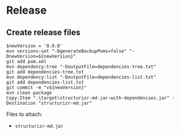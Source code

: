 # Release

## Create release files

```
$newVersion = '0.0.8'
mvn versions:set "-DgenerateBackupPoms=false" "-DnewVersion=${newVersion}"
git add pom.xml
mvn dependency:tree "-DoutputFile=dependencies-tree.txt"
git add dependencies-tree.txt
mvn dependency:list "-DoutputFile=dependencies-list.txt"
git add dependencies-list.txt
git commit -m "v${newVersion}"
mvn clean package
Copy-Item ".\target\structurizr-md-jar-with-dependencies.jar" -Destination "structurizr-md.jar"
```

Files to attach:

- `structurizr-md.jar`
